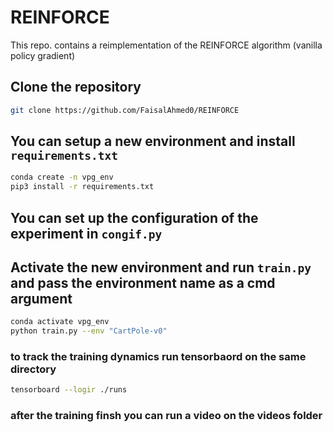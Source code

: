 # REINFORCE
This repo. contains a reimplementation of the REINFORCE algorithm (vanilla policy gradient)<br/>


## Clone the repository

```bash
git clone https://github.com/FaisalAhmed0/REINFORCE
```

## You can setup a new environment and install `requirements.txt`

```bash
conda create -n vpg_env 
pip3 install -r requirements.txt 
```

## You can set up the configuration of the experiment in `congif.py`

## Activate the new environment and run `train.py` and pass the environment name as a cmd argument

```bash
conda activate vpg_env
python train.py --env "CartPole-v0"
```

### to track the training dynamics run tensorbaord on the same directory
```bash
tensorboard --logir ./runs
```
### after the training finsh you can run a video on the videos folder

